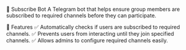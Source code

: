 📌 Subscribe Bot
A Telegram bot that helps ensure group members are subscribed to required channels before they can participate.

🚀 Features
✅ Automatically checks if users are subscribed to required channels.
✅ Prevents users from interacting until they join specified channels.
✅ Allows admins to configure required channels easily.


